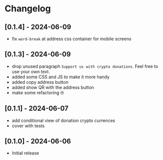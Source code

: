# Changelog

## [0.1.4] - 2024-06-09

- fix `word-break` at address css container for mobile screens

## [0.1.3] - 2024-06-09

- drop unused paragraph `Support us with crypto donations`. Feel free to use your own text.
- added some CSS and JS to make it more handy
- added copy address button
- added show QR with the address button
- make some refactoring 🤓

## [0.1.1] - 2024-06-07

- add conditional view of donation crypto currences
- cover with tests

## [0.1.0] - 2024-06-06

- Initial release
